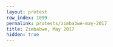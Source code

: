 ```yaml
---
layout: protest
row_index: 1099
permalink: protests/zimbabwe-may-2017
title: Zimbabwe, May 2017
hidden: true
---
```

